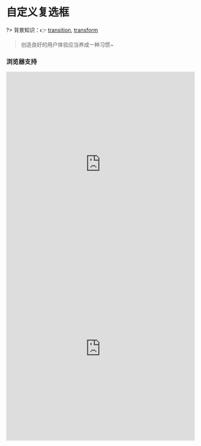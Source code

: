 # 自定义复选框

?> 背景知识：:point_right: [transition](https://developer.mozilla.org/zh-CN/docs/Web/CSS/transition), [transform](https://developer.mozilla.org/zh-CN/docs/Web/CSS/transform)

<vuep template="#custom-checkbox"></vuep>

<script v-pre type="text/x-template" id="custom-checkbox">
<style>
  main {
    width: 100%;
    padding: 60px 0;
    display: flex;
    justify-content: space-around;
    align-items: center;
    flex-wrap: wrap;
    user-select: none;
    font: 14px / 1 Helvetica, sans-serif;
  }
  input[type="checkbox"] {
    position: absolute;
    clip: rect(0, 0, 0, 0);
  }
  input[type="checkbox"] + label {
    cursor: pointer;
    position: relative;
    line-height: 12px;
    user-select: none;
  }
  input[type="checkbox"] + label:not(:nth-of-type(1)) {
    margin-top: 29px;
    margin-bottom: 29px;
  }
  input[type="checkbox"]:checked + label{
    color: #b4a078;
  }
  input[type="checkbox"]:disabled + label {
    cursor: not-allowed;
    color: #999;
  }
  input[type="checkbox"] + label::before{
    content: "";
    display: inline-block;
    width: 10px; height: 10px;
    border-radius: 2px;
    vertical-align: top;
    margin-right: .2em;
    border: 1px solid #ccc;
    background-color: #fff;
    transition: border-color .2s ease-in-out, background-color .2s ease-in-out;
  }
  input[type="checkbox"]:not(:disabled) + label:hover::before{
    border-color: #b4a078;
  }
  input[type="checkbox"] + label::after{
    content: "";
    display: inline-block;
    width: 3px; height: 7px;
    border: 1px solid #fff;
    border-top: 0;
    border-left: 0;
    position: absolute;
    left: 4px; top: 1px;
    transform: rotate(45deg) scale(0);
    transition: all .2s ease-in-out;
  }
  input[type="checkbox"]:checked + label::before{
    border-color: #b4a078 !important;
    background-color: #b4a078;
  }
  input[type="checkbox"]:checked + label::after{
    transform: rotate(45deg) scale(1);
    transition: all .2s ease-in-out;
  }
  input[type="checkbox"]:disabled + label::before,
  input[type="checkbox"]:disabled.checked + label::before{
    background-color: #f2f2f2;
  }
  input[type="checkbox"]:disabled.checked + label::after{
    border-color: #ccc;
    transform: rotate(45deg) scale(1);
  }
</style>
<template>
  <main>
    <input type="checkbox" id="awesome1" checked>
    <label for="awesome1">Awesome</label>
    <input type="checkbox" id="awesome11">
    <label for="awesome11">Iconfont</label>
    <input type="checkbox" id="awesome12">
    <label for="awesome12">Lhammer</label>
    <input type="checkbox" id="awesome2" disabled>
    <label for="awesome2">禁用</label>
    <input type="checkbox" id="awesome3" disabled class="checked">
    <label for="awesome3">选中禁用</label>
  </main>
</template>
<script>  
</script>
</script>

> 创造良好的用户体验应当养成一种习惯~

### 浏览器支持

<iframe
  width="100%"
  height="493px"
  frameborder="0"
  src="https://caniuse.bitsofco.de/embed/index.html?feat=transforms2d&amp;periods=future_2,future_1,current,past_1,past_2,past_3&amp;accessible-colours=false">
</iframe>

<iframe
  width="100%"
  height="493px"
  frameborder="0"
  src="https://caniuse.bitsofco.de/embed/index.html?feat=css-transitions&amp;periods=future_2,future_1,current,past_1,past_2,past_3&amp;accessible-colours=false">
</iframe>

